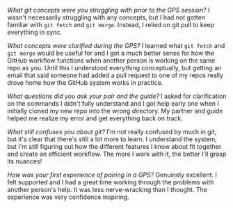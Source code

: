 _What git concepts were you struggling with prior to the GPS session?_
I wasn't necessarily struggling with any concepts, but I had not gotten familiar with `git fetch` and `git merge`. Instead, I relied on git pull to keep everything in sync. 

_What concepts were clarified during the GPS?_
I learned what `git fetch` and `git merge` would be useful for and I got a much better sense for how the GitHub workflow functions when another person is working on the same repo as you. Until this I understood everything conceptually, but getting an email that said someone had added a pull request to one of my repos really drove home how the GitHub system works in practice.

_What questions did you ask your pair and the guide?_
I asked for clarification on the commands I didn't fully understand and I got help early one when I initially cloned my new repo into the wrong directory. My partner and guide helped me realize my error and get everything back on track. 

_What still confuses you about git?_
I'm not really confused by much in git, but it's clear that there's still a lot more to learn. I understand the system, but I'm still figuring out how the different features I know about fit together and create an efficient workflow. The more I work with it, the better I'll grasp its nuances!

_How was your first experience of pairing in a GPS?_
Genuinely excellent. I felt supported and I had a great time working through the problems with another person's help. It was less nerve-wracking than I thought. The experience was very confidence inspiring. 